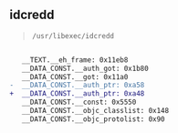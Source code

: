 ## idcredd

> `/usr/libexec/idcredd`

```diff

   __TEXT.__eh_frame: 0x11eb8
   __DATA_CONST.__auth_got: 0x1b80
   __DATA_CONST.__got: 0x11a0
-  __DATA_CONST.__auth_ptr: 0xa58
+  __DATA_CONST.__auth_ptr: 0xa48
   __DATA_CONST.__const: 0x5550
   __DATA_CONST.__objc_classlist: 0x148
   __DATA_CONST.__objc_protolist: 0x90

```
